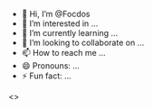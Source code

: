 - 👋 Hi, I’m @Focdos
- 👀 I’m interested in ...
- 🌱 I’m currently learning ...
- 💞️ I’m looking to collaborate on ...
- 📫 How to reach me ...
- 😄 Pronouns: ...
- ⚡ Fun fact: ...

<!---
Focdos/Focdos is a ✨ special ✨ repository because its `README.md` (this file) appears on your GitHub profile.
You can click the Preview link to take a look at your changes.
--->



<>
